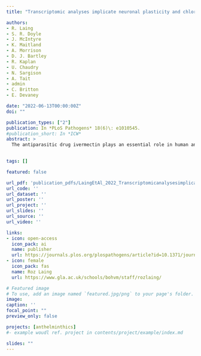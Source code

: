```yaml
---
title: "Transcriptomic analyses implicate neuronal plasticity and chloride homeostasis in ivermectin resistance and response to treatment in a parasitic nematode"

authors:
- R. Laing
- S. R. Doyle
- J. McIntyre
- K. Maitland
- A. Morrison
- D. J. Bartley
- R. Kaplan
- U. Chaudry
- N. Sargison
- A. Tait
- admin
- C. Britton
- E. Devaney

date: "2022-06-13T00:00:00Z"
doi: ""

publication_types: ["2"]
publication: In *PLoS Pathogens* 18(6)\: e1010545.
#publication_short: In *ICW*
abstract: >
  The antiparasitic drug ivermectin plays an essential role in human and animal health globally. However, ivermectin resistance is widespread in veterinary helminths and there are growing concerns of sub-optimal responses to treatment in related helminths of humans. Despite decades of research, the genetic mechanisms underlying ivermectin resistance are poorly understood in parasitic helminths. This reflects significant uncertainty regarding the mode of action of ivermectin in parasitic helminths, and the genetic complexity of these organisms; parasitic helminths have large, rapidly evolving genomes and differences in evolutionary history and genetic background can confound comparisons between resistant and susceptible populations. We undertook a controlled genetic cross of a multi-drug resistant and a susceptible reference isolate of Haemonchus contortus, an economically important gastrointestinal nematode of sheep, and ivermectin-selected the F2 population for comparison with an untreated F2 control. RNA-seq analyses of male and female adults of all populations identified high transcriptomic differentiation between parental isolates, which was significantly reduced in the F2, allowing differences associated specifically with ivermectin resistance to be identified. In all resistant populations, there was constitutive upregulation of a single gene, HCON_00155390:cky-1, a putative pharyngeal-expressed transcription factor, in a narrow locus on chromosome V previously shown to be under ivermectin selection. In addition, we detected sex-specific differences in gene expression between resistant and susceptible populations, including constitutive upregulation of a P-glycoprotein, HCON_00162780:pgp-11, in resistant males only. After ivermectin selection, we identified differential expression of genes with roles in neuronal function and chloride homeostasis, which is consistent with an adaptive response to ivermectin-induced hyperpolarisation of neuromuscular cells. Overall, we show the utility of a genetic cross to identify differences in gene expression that are specific to ivermectin selection and provide a framework to better understand ivermectin resistance and response to treatment in parasitic helminths.
 

tags: []

featured: false

url_pdf: 'publication_pdfs/LaingEtAl_2022_Transcriptomicanalysesimplicateneuronalplasticityandchloridehomeostasisinivermectinresistance_PloSPathogens.pdf'
url_code: ''
url_dataset: ''
url_poster: ''
url_project: ''
url_slides: ''
url_source: ''
url_video: ''

links:
- icon: open-access
  icon_pack: ai
  name: publisher
  url: https://journals.plos.org/plospathogens/article?id=10.1371/journal.ppat.1010545
- icon: female
  icon_pack: fas
  name: Roz Laing
  url: https://www.gla.ac.uk/schools/bohvm/staff/rozlaing/

# Featured image
# To use, add an image named `featured.jpg/png` to your page's folder.
image:
caption: ''
focal_point: ""
preview_only: false

projects: [anthelminthics]
#- example woudl ref. project in contents/project/example/index.md

slides: ""
---
```

